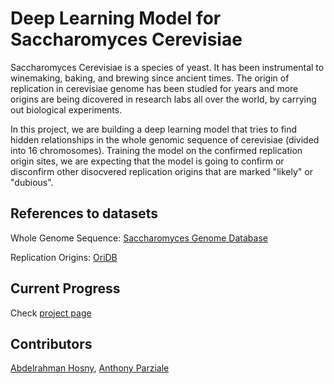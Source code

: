 # Deep Learning Model for Saccharomyces Cerevisiae
Saccharomyces Cerevisiae is a species of yeast. It has been instrumental to winemaking, baking, and brewing since ancient times. The origin of replication in cerevisiae genome has been studied for years and more origins are being dicovered in research labs all over the world, by carrying out biological experiments.

In this project, we are building a deep learning model that tries to find hidden relationships in the whole genomic sequence of cerevisiae (divided into 16 chromosomes). Training the model on the confirmed replication origin sites, we are expecting that the model is going to confirm or disconfirm other disocvered replication origins that are marked "likely" or "dubious".

## References to datasets
Whole Genome Sequence: [Saccharomyces Genome Database](http://www.yeastgenome.org/)

Replication Origins: [OriDB](http://cerevisiae.oridb.org/)

## Current Progress
Check [project page](http://abdelrahmanhosny.github.io/DL-Cerevesiae/)

## Contributors
[Abdelrahman Hosny](http://www.abdelrahmanhosny.me), [Anthony Parziale](mailto:anthony.parziale@uconn.edu)
